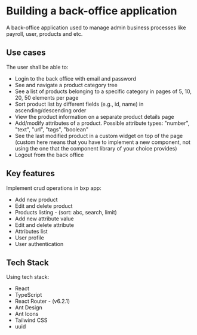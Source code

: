 # Building a back-office application
A back-office application used to manage admin business processes like payroll, user, products and etc.

## Use cases
The user shall be able to:

- Login to the back office with email and password
- See and navigate a product category tree
- See a list of products belonging to a specific category in pages of 5, 10, 20, 50 elements per page
- Sort product list by different fields (e.g., id, name) in ascending/descending order
- View the product information on a separate product details page
- Add/modify attributes of a product. Possible attribute types: "number", "text", "url", "tags", "boolean"
- See the last modified product in a custom widget on top of the page (custom here means that you have to implement a new component, not using the one that the component library of your choice provides)
- Logout from the back office

## Key features
Implement crud operations in bxp app:

- Add new product
- Edit and delete product
- Products listing - (sort: abc, search, limit)
- Add new attribute value
- Edit and delete attribute
- Attributes list
- User profile
- User authentication 

## Tech Stack
Using tech stack:

- React
- TypeScript
- React Router - (v6.2.1)
- Ant Design
- Ant Icons
- Tailwind CSS
- uuid